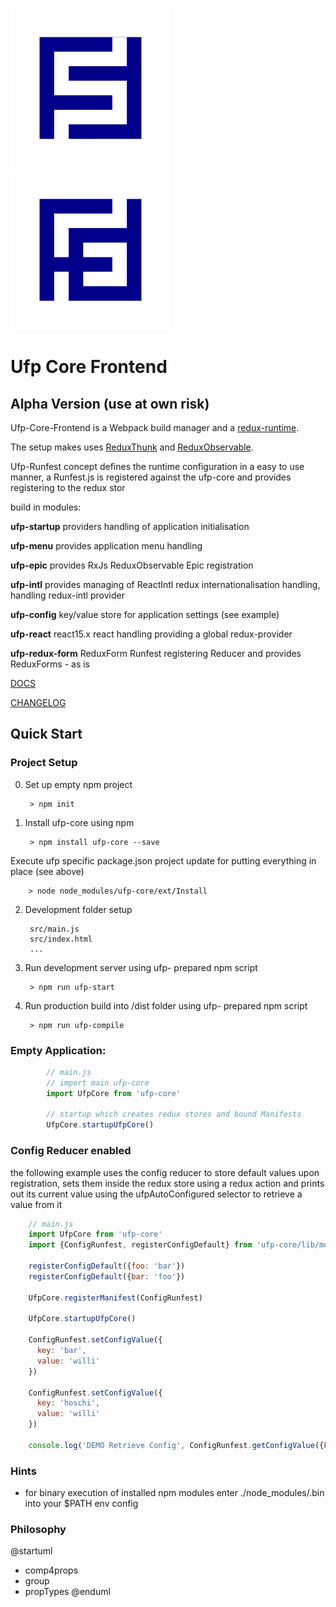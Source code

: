 

![UFP Logo Anim](docs/img/froso.svg "UFP Logo Anim") ![UFP Logo Anim](docs/img/ufp.svg "UFP Logo Anim")

# Ufp Core Frontend

## Alpha Version (use at own risk)

Ufp-Core-Frontend is a Webpack build manager and a [redux-runtime](https://github.com/reactjs/redux). 

The setup makes uses [ReduxThunk](https://github.com/gaearon/redux-thunk) and [ReduxObservable](https://github.com/redux-observable/redux-observable).
  
Ufp-Runfest concept defines the runtime configuration in a easy to use manner, a Runfest.js is registered
against the ufp-core and provides registering to the redux stor

build in modules:

**ufp-startup** providers handling of application initialisation

**ufp-menu** provides application menu handling

**ufp-epic** provides RxJs ReduxObservable Epic registration

**ufp-intl** provides managing of ReactIntl redux internationalisation handling, handling redux-intl provider

**ufp-config** key/value store for application settings (see example)

**ufp-react** react15.x react handling providing a global redux-provider

**ufp-redux-form** ReduxForm Runfest registering Reducer and provides ReduxForms - as is

[DOCS](docs/README.md)

[CHANGELOG](CHANGELOG.md)

## Quick Start

### Project Setup

0. Set up empty npm project

        > npm init

1. Install ufp-core using npm

        > npm install ufp-core --save
    
Execute ufp specific package.json project update for putting everything in place (see above)

        > node node_modules/ufp-core/ext/Install

2. Development folder setup

        src/main.js
        src/index.html
        ...
    
3. Run development server using ufp- prepared npm script

        > npm run ufp-start
    
3. Run production build into /dist folder using ufp- prepared npm script

        > npm run ufp-compile


### Empty Application:
```javascript
        // main.js
        // import main ufp-core 
        import UfpCore from 'ufp-core'
        
        // startup which creates redux stores and bound Manifests
        UfpCore.startupUfpCore()
```
### Config Reducer enabled

the following example uses the config reducer to store default values upon registration,
sets them inside the redux store using a redux action and prints out its current value 
using the ufpAutoConfigured selector to retrieve a value from it

```javascript 
    // main.js
    import UfpCore from 'ufp-core'
    import {ConfigRunfest, registerConfigDefault} from 'ufp-core/lib/modules/config'

    registerConfigDefault({foo: 'bar'})
    registerConfigDefault({bar: 'foo'})

    UfpCore.registerManifest(ConfigRunfest)

    UfpCore.startupUfpCore()
    
    ConfigRunfest.setConfigValue({
      key: 'bar',
      value: 'willi'
    })
    
    ConfigRunfest.setConfigValue({
      key: 'hoschi',
      value: 'willi'
    })
    
    console.log('DEMO Retrieve Config', ConfigRunfest.getConfigValue({key: 'bar'}))
```

### Hints

* for binary execution of installed npm modules enter ./node_modules/.bin into your $PATH env config



### Philosophy
@startuml 


- comp4props          
- group
- propTypes
@enduml
